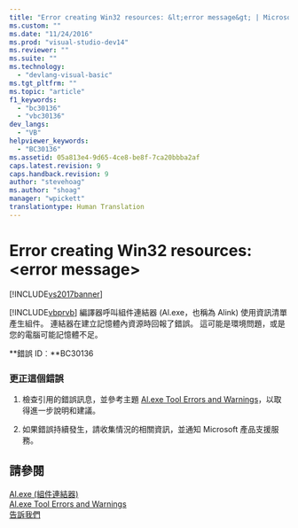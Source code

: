 ```yaml
---
title: "Error creating Win32 resources: &lt;error message&gt; | Microsoft Docs"
ms.custom: ""
ms.date: "11/24/2016"
ms.prod: "visual-studio-dev14"
ms.reviewer: ""
ms.suite: ""
ms.technology: 
  - "devlang-visual-basic"
ms.tgt_pltfrm: ""
ms.topic: "article"
f1_keywords: 
  - "bc30136"
  - "vbc30136"
dev_langs: 
  - "VB"
helpviewer_keywords: 
  - "BC30136"
ms.assetid: 05a813e4-9d65-4ce8-be8f-7ca20bbba2af
caps.latest.revision: 9
caps.handback.revision: 9
author: "stevehoag"
ms.author: "shoag"
manager: "wpickett"
translationtype: Human Translation
---
```

# Error creating Win32 resources: &lt;error message&gt;
[!INCLUDE[vs2017banner](../../../csharp/includes/vs2017banner.md)]

[!INCLUDE[vbprvb](../../../csharp/programming-guide/concepts/linq/includes/vbprvb_md.md)] 編譯器呼叫組件連結器 \(Al.exe，也稱為 Alink\) 使用資訊清單產生組件。  連結器在建立記憶體內資源時回報了錯誤。  這可能是環境問題，或是您的電腦可能記憶體不足。  
  
 **錯誤 ID︰**BC30136  
  
### 更正這個錯誤  
  
1.  檢查引用的錯誤訊息，並參考主題 [Al.exe Tool Errors and Warnings](http://msdn.microsoft.com/zh-tw/7f125d49-0a03-47a6-9ba9-d61a679a7d4b)，以取得進一步說明和建議。  
  
2.  如果錯誤持續發生，請收集情況的相關資訊，並通知 Microsoft 產品支援服務。  
  
## 請參閱  
 [Al.exe \(組件連結器\)](../Topic/Al.exe%20\(Assembly%20Linker\).md)   
 [Al.exe Tool Errors and Warnings](http://msdn.microsoft.com/zh-tw/7f125d49-0a03-47a6-9ba9-d61a679a7d4b)   
 [告訴我們](/visual-studio/ide/talk-to-us)